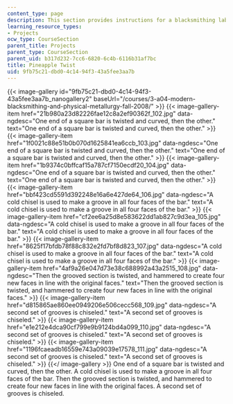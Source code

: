 ```yaml
---
content_type: page
description: This section provides instructions for a blacksmithing lab project.
learning_resource_types:
- Projects
ocw_type: CourseSection
parent_title: Projects
parent_type: CourseSection
parent_uid: b317d232-7cc6-6820-6c4b-6116b31af7bc
title: Pineapple Twist
uid: 9fb75c21-dbd0-4c14-94f3-43a5fee3aa7b
---
```


{{< image-gallery id="9fb75c21-dbd0-4c14-94f3-43a5fee3aa7b_nanogallery2" baseUrl="/courses/3-a04-modern-blacksmithing-and-physical-metallurgy-fall-2008/" >}}
{{< image-gallery-item href="21b980a23d82226fae12c8a2ef90362f_102.jpg" data-ngdesc="One end of a square bar is twisted and curved, then the other." text="One end of a square bar is twisted and curved, then the other." >}}
{{< image-gallery-item href="1f0021c88e51b0b070d1625841ea6ccb_103.jpg" data-ngdesc="One end of a square bar is twisted and curved, then the other." text="One end of a square bar is twisted and curved, then the other." >}}
{{< image-gallery-item href="1b9374c0bffcaf15a787cf7150ecdf20_104.jpg" data-ngdesc="One end of a square bar is twisted and curved, then the other." text="One end of a square bar is twisted and curved, then the other." >}}
{{< image-gallery-item href="bbf423cd5591d392248e16a6e427de64_106.jpg" data-ngdesc="A cold chisel is used to make a groove in all four faces of the bar." text="A cold chisel is used to make a groove in all four faces of the bar." >}}
{{< image-gallery-item href="cf2ee6a25d8e583622dd1ab827c9d3ea_105.jpg" data-ngdesc="A cold chisel is used to make a groove in all four faces of the bar." text="A cold chisel is used to make a groove in all four faces of the bar." >}}
{{< image-gallery-item href="8625f17bfdb78f88c832e2fd7bf8d823_107.jpg" data-ngdesc="A cold chisel is used to make a groove in all four faces of the bar." text="A cold chisel is used to make a groove in all four faces of the bar." >}}
{{< image-gallery-item href="4af9a26e047d73e38c688992a43a2515_108.jpg" data-ngdesc="Then the grooved section is twisted, and hammered to create four new faces in line with the original faces." text="Then the grooved section is twisted, and hammered to create four new faces in line with the original faces." >}}
{{< image-gallery-item href="d815865ae860ee0949206e506cecc568_109.jpg" data-ngdesc="A second set of grooves is chiseled." text="A second set of grooves is chiseled." >}}
{{< image-gallery-item href="e1e212e4dca90cf799e9b9124bd4a099_110.jpg" data-ngdesc="A second set of grooves is chiseled." text="A second set of grooves is chiseled." >}}
{{< image-gallery-item href="1196fcaeadb16559e743a09039e17578_111.jpg" data-ngdesc="A second set of grooves is chiseled." text="A second set of grooves is chiseled." >}}
{{</ image-gallery >}}
One end of a square bar is twisted and curved, then the other. A cold chisel is used to make a groove in all four faces of the bar. Then the grooved section is twisted, and hammered to create four new faces in line with the original faces. A second set of grooves is chiseled.
